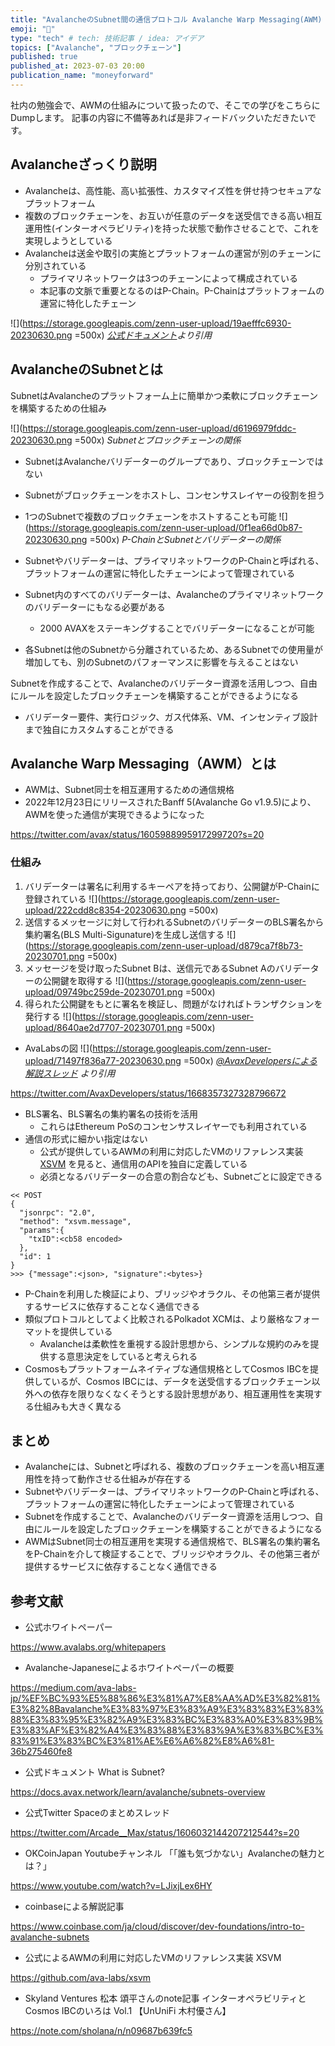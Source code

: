 ```yaml
---
title: "AvalancheのSubnet間の通信プロトコル Avalanche Warp Messaging(AWM) の仕組み"
emoji: "📮"
type: "tech" # tech: 技術記事 / idea: アイデア
topics: ["Avalanche", "ブロックチェーン"]
published: true
published_at: 2023-07-03 20:00
publication_name: "moneyforward"
---
```


社内の勉強会で、AWMの仕組みについて扱ったので、そこでの学びをこちらにDumpします。
記事の内容に不備等あれば是非フィードバックいただきたいです。

## Avalancheざっくり説明

- Avalancheは、高性能、高い拡張性、カスタマイズ性を併せ持つセキュアなプラットフォーム
- 複数のブロックチェーンを、お互いが任意のデータを送受信できる高い相互運用性(インターオペラビリティ)を持った状態で動作させることで、これを実現しようとしている
- Avalancheは送金や取引の実施とプラットフォームの運営が別のチェーンに分別されている
  - プライマリネットワークは3つのチェーンによって構成されている
  - 本記事の文脈で重要となるのはP-Chain。P-Chainはプラットフォームの運営に特化したチェーン

![](https://storage.googleapis.com/zenn-user-upload/19aefffc6930-20230630.png =500x)
*[公式ドキュメント](https://docs.avax.network/learn/avalanche/avalanche-platform)より引用*
## AvalancheのSubnetとは

SubnetはAvalancheのプラットフォーム上に簡単かつ柔軟にブロックチェーンを構築するための仕組み

![](https://storage.googleapis.com/zenn-user-upload/d6196979fddc-20230630.png =500x)
*Subnetとブロックチェーンの関係*

- SubnetはAvalancheバリデーターのグループであり、ブロックチェーンではない
- Subnetがブロックチェーンをホストし、コンセンサスレイヤーの役割を担う
- 1つのSubnetで複数のブロックチェーンをホストすることも可能
![](https://storage.googleapis.com/zenn-user-upload/0f1ea66d0b87-20230630.png =500x)
*P-ChainとSubnetとバリデーターの関係*

- Subnetやバリデーターは、プライマリネットワークのP-Chainと呼ばれる、プラットフォームの運営に特化したチェーンによって管理されている
- Subnet内のすべてのバリデーターは、Avalancheのプライマリネットワークのバリデーターにもなる必要がある
  - 2000 AVAXをステーキングすることでバリデーターになることが可能
- 各Subnetは他のSubnetから分離されているため、あるSubnetでの使用量が増加しても、別のSubnetのパフォーマンスに影響を与えることはない

Subnetを作成することで、Avalancheのバリデーター資源を活用しつつ、自由にルールを設定したブロックチェーンを構築することができるようになる
- バリデーター要件、実行ロジック、ガス代体系、VM、インセンティブ設計まで独自にカスタムすることができる
## Avalanche Warp Messaging（AWM）とは

- AWMは、Subnet同士を相互運用するための通信規格
- 2022年12月23日にリリースされたBanff 5(Avalanche Go v1.9.5)により、AWMを使った通信が実現できるようになった

https://twitter.com/avax/status/1605988995917299720?s=20

### 仕組み

1. バリデーターは署名に利用するキーペアを持っており、公開鍵がP-Chainに登録されている
![](https://storage.googleapis.com/zenn-user-upload/222cdd8c8354-20230630.png =500x)
2. 送信するメッセージに対して行われるSubnetのバリデーターのBLS署名から集約署名(BLS Multi-Sigunature)を生成し送信する
![](https://storage.googleapis.com/zenn-user-upload/d879ca7f8b73-20230701.png =500x)
3. メッセージを受け取ったSubnet Bは、送信元であるSubnet Aのバリデーターの公開鍵を取得する
![](https://storage.googleapis.com/zenn-user-upload/09749bc259de-20230701.png =500x)
4. 得られた公開鍵をもとに署名を検証し、問題がなければトランザクションを発行する
![](https://storage.googleapis.com/zenn-user-upload/8640ae2d7707-20230701.png =500x)

- AvaLabsの図
![](https://storage.googleapis.com/zenn-user-upload/71497f836a77-20230630.png =500x)
*[@AvaxDevelopersによる解説スレッド](https://twitter.com/AvaxDevelopers/status/1668357356122693637?s=20) より引用*

https://twitter.com/AvaxDevelopers/status/1668357327328796672

- BLS署名、BLS署名の集約署名の技術を活用
  - これらはEthereum PoSのコンセンサスレイヤーでも利用されている
- 通信の形式に細かい指定はない
  - 公式が提供しているAWMの利用に対応したVMのリファレンス実装 [XSVM](https://github.com/ava-labs/xsvm) を見ると、通信用のAPIを独自に定義している
  - 必須となるバリデーターの合意の割合なども、Subnetごとに設定できる
```:リファレンス実装 XSVM のメッセージ送信APIの使われ方(XSVMのREADME参照)
<< POST
{
  "jsonrpc": "2.0",
  "method": "xsvm.message",
  "params":{
    "txID":<cb58 encoded>
  },
  "id": 1
}
>>> {"message":<json>, "signature":<bytes>}
```

- P-Chainを利用した検証により、ブリッジやオラクル、その他第三者が提供するサービスに依存することなく通信できる
- 類似プロトコルとしてよく比較されるPolkadot XCMは、より厳格なフォーマットを提供している
  -  Avalancheは柔軟性を重視する設計思想から、シンプルな規約のみを提供する意思決定をしていると考えられる
- Cosmosもプラットフォームネイティブな通信規格としてCosmos IBCを提供しているが、Cosmos IBCには、データを送受信するブロックチェーン以外への依存を限りなくなくそうとする設計思想があり、相互運用性を実現する仕組みも大きく異なる

## まとめ

- Avalancheには、Subnetと呼ばれる、複数のブロックチェーンを高い相互運用性を持って動作させる仕組みが存在する
- Subnetやバリデーターは、プライマリネットワークのP-Chainと呼ばれる、プラットフォームの運営に特化したチェーンによって管理されている
- Subnetを作成することで、Avalancheのバリデーター資源を活用しつつ、自由にルールを設定したブロックチェーンを構築することができるようになる
- AWMはSubnet同士の相互運用を実現する通信規格で、BLS署名の集約署名をP-Chainを介して検証することで、ブリッジやオラクル、その他第三者が提供するサービスに依存することなく通信できる
## 参考文献

- 公式ホワイトペーパー 

https://www.avalabs.org/whitepapers

- Avalanche-Japaneseによるホワイトペーパーの概要

https://medium.com/ava-labs-jp/%EF%BC%93%E5%88%86%E3%81%A7%E8%AA%AD%E3%82%81%E3%82%8Bavalanche%E3%83%97%E3%83%A9%E3%83%83%E3%83%88%E3%83%95%E3%82%A9%E3%83%BC%E3%83%A0%E3%83%9B%E3%83%AF%E3%82%A4%E3%83%88%E3%83%9A%E3%83%BC%E3%83%91%E3%83%BC%E3%81%AE%E6%A6%82%E8%A6%81-36b275460fe8

- 公式ドキュメント What is Subnet? 

https://docs.avax.network/learn/avalanche/subnets-overview

- 公式Twitter Spaceのまとめスレッド

https://twitter.com/Arcade__Max/status/1606032144207212544?s=20

- OKCoinJapan Youtubeチャンネル 「「誰も気づかない」Avalancheの魅力とは？」

https://www.youtube.com/watch?v=LJixjLex6HY

- coinbaseによる解説記事

https://www.coinbase.com/ja/cloud/discover/dev-foundations/intro-to-avalanche-subnets

- 公式によるAWMの利用に対応したVMのリファレンス実装 XSVM

https://github.com/ava-labs/xsvm

- Skyland Ventures 松本 頌平さんのnote記事
インターオペラビリティとCosmos IBCのいろは Vol.1 【UnUniFi 木村優さん】

https://note.com/sholana/n/n09687b639fc5